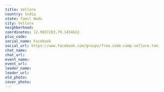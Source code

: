 ```yaml
---
title: Vellore
country: India
state: Tamil Nadu
city: Vellore
neighborhood: 
coordinates: 12.9657203,79.1454622
plus_code:
social_name: Facebook
social_url: https://www.facebook.com/groups/free.code.camp.vellore.tamilnadu
chat_name:
chat_url:
event_name:
event_url:
leader_name:
leader_url:
old_photo: 
cover_photo:
---
```

